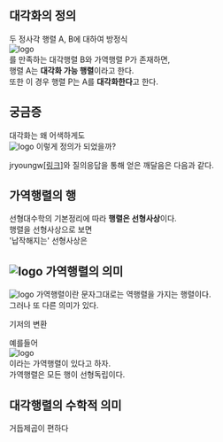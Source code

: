## 대각화의 정의
두 정사각 행렬 A, B에 대하여 방정식  
![logo](http://www.sciweavers.org/upload/Tex2Img_1567946186/render.png)  
를 만족하는 대각행렬 B와 가역행렬 P가 존재하면,  
행렬 A는 **대각화 가능 행렬**이라고 한다.  
또한 이 경우 행렬 P는 A를 **대각화한다**고 한다.  



## 궁금증
대각화는 왜 어색하게도  
![logo](http://www.sciweavers.org/upload/Tex2Img_1567947242/render.png) 
이렇게 정의가 되었을까?  
  
jryoungw[[링크]](https://jryoungw.github.io/)와 질의응답을 통해 얻은 깨달음은 다음과 같다.



## 가역행렬의 행
선형대수학의 기본정리에 따라 **행렬은 선형사상**이다.  
행렬을 선형사상으로 보면  
'납작해지는' 선형사상은 

## ![logo](http://www.sciweavers.org/upload/Tex2Img_1567949797/render.png) 가역행렬의 의미
![logo](http://www.sciweavers.org/upload/Tex2Img_1567946741/render.png) 가역행렬이란 문자그대로는 역행렬을 가지는 행렬이다.  
그러나 또 다른 의미가 있다.
  
기저의 변환
  
예를들어  
![logo](http://www.sciweavers.org/upload/Tex2Img_1567947485/render.png)  
이라는 가역행렬이 있다고 하자.  
가역행렬은 모든 행이 선형독립이다.  


  
## 대각행렬의 수학적 의미
거듭제곱이 편하다
